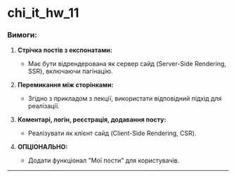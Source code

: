# chi_it_hw_11

### Вимоги:

1. **Стрічка постів з експонатами:**

   - Має бути відрендерована як сервер сайд (Server-Side Rendering, SSR), включаючи пагінацію.

2. **Перемикання між сторінками:**

   - Згідно з прикладом з лекції, використати відповідний підхід для реалізації.

3. **Коментарі, логін, реєстрація, додавання посту:**

   - Реалізувати як клієнт сайд (Client-Side Rendering, CSR).

4. **ОПЦІОНАЛЬНО:**
   - Додати функціонал "Мої пости" для користувачів.

---
